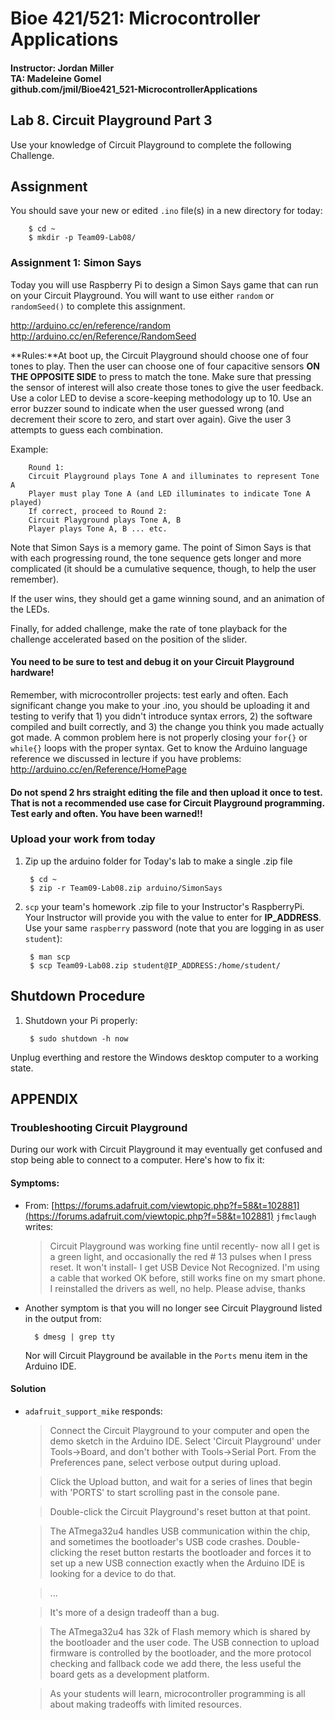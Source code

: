 # Bioe 421/521: Microcontroller Applications
#### Instructor: Jordan Miller<br>TA: Madeleine Gomel<br>github.com/jmil/Bioe421_521-MicrocontrollerApplications


## Lab 8. Circuit Playground Part 3

Use your knowledge of Circuit Playground to complete the following Challenge.


## Assignment

You should save your new or edited `.ino` file(s) in a new directory for today:

		$ cd ~
		$ mkdir -p Team09-Lab08/
		



### Assignment 1: Simon Says

Today you will use Raspberry Pi to design a Simon Says game that can run on your Circuit Playground. You will want to use either `random` or `randomSeed()` to complete this assignment.

http://arduino.cc/en/reference/random
http://arduino.cc/en/Reference/RandomSeed

**Rules:**At boot up, the Circuit Playground should choose one of four tones to play. Then the user can choose one of four capacitive sensors **ON THE OPPOSITE SIDE** to press to match the tone. Make sure that pressing the sensor of interest will also create those tones to give the user feedback. Use a color LED to devise a score-keeping methodology up to 10. Use an error buzzer sound to indicate when the user guessed wrong (and decrement their score to zero, and start over again). Give the user 3 attempts to guess each combination.

Example:

		Round 1:
		Circuit Playground plays Tone A and illuminates to represent Tone A
		Player must play Tone A (and LED illuminates to indicate Tone A played)
		If correct, proceed to Round 2:
		Circuit Playground plays Tone A, B
		Player plays Tone A, B ... etc.

Note that Simon Says is a memory game. The point of Simon Says is that with each progressing round, the tone sequence gets longer and more complicated (it should be a cumulative sequence, though, to help the user remember).

If the user wins, they should get a game winning sound, and an animation of the LEDs.

Finally, for added challenge, make the rate of tone playback for the challenge accelerated based on the position of the slider.

#### You need to be sure to test and debug it on your Circuit Playground hardware!

Remember, with microcontroller projects: test early and often. Each significant change you make to your .ino, you should be uploading it and testing to verify that 1) you didn't introduce syntax errors, 2) the software compiled and built correctly, and 3) the change you think you made actually got made. A common problem here is not properly closing your `for{}` or `while{}` loops with the proper syntax. Get to know the Arduino language reference we discussed in lecture if you have problems: http://arduino.cc/en/Reference/HomePage

#### Do not spend 2 hrs straight editing the file and then upload it once to test. That is not a recommended use case for Circuit Playground programming. Test early and often. You have been warned!!


### Upload your work from today

1. Zip up the arduino folder for Today's lab to make a single .zip file

		$ cd ~
		$ zip -r Team09-Lab08.zip arduino/SimonSays

1. `scp` your team's homework .zip file to your Instructor's RaspberryPi. Your Instructor will provide you with the value to enter for **IP_ADDRESS**. Use your same `raspberry` password (note that you are logging in as user `student`):

		$ man scp
		$ scp Team09-Lab08.zip student@IP_ADDRESS:/home/student/





## Shutdown Procedure

1. Shutdown your Pi properly:

		$ sudo shutdown -h now

 Unplug everthing and restore the Windows desktop computer to a working state.


## APPENDIX

### Troubleshooting Circuit Playground

During our work with Circuit Playground it may eventually get confused and stop being able to connect to a computer. Here's how to fix it:


#### Symptoms:	
* From: [https://forums.adafruit.com/viewtopic.php?f=58&t=102881](https://forums.adafruit.com/viewtopic.php?f=58&t=102881)
	`jfmclaugh` writes:
	> Circuit Playground was working fine until recently- now all I get is a green light, and occasionally the red # 13 pulses when I press reset. It won't install- I get USB Device Not Recognized. I'm using a cable that worked OK before, still works fine on my smart phone. I reinstalled the drivers as well, no help. Please advise, thanks


* Another symptom is that you will no longer see Circuit Playground listed in the output from:

		$ dmesg | grep tty

	Nor will Circuit Playground be available in the `Ports` menu item in the Arduino IDE.


#### Solution 
* `adafruit_support_mike` responds:

	>Connect the Circuit Playground to your computer and open the demo sketch in the Arduino IDE. Select 'Circuit Playground' under Tools->Board, and don't bother with Tools->Serial Port. From the Preferences pane, select verbose output during upload.

	>Click the Upload button, and wait for a series of lines that begin with 'PORTS' to start scrolling past in the console pane.

	>Double-click the Circuit Playground's reset button at that point.

	>The ATmega32u4 handles USB communication within the chip, and sometimes the bootloader's USB code crashes. Double-clicking the reset button restarts the bootloader and forces it to set up a new USB connection exactly when the Arduino IDE is looking for a device to do that.

	> ...

	> It's more of a design tradeoff than a bug.

	> The ATmega32u4 has 32k of Flash memory which is shared by the bootloader and the user code. The USB connection to upload firmware is controlled by the bootloader, and the more protocol checking and fallback code we add there, the less useful the board gets as a development platform.

	> As your students will learn, microcontroller programming is all about making tradeoffs with limited resources.



